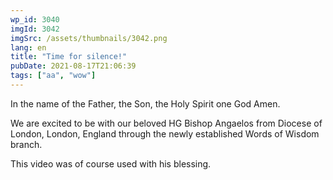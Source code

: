 ```yaml
---
wp_id: 3040
imgId: 3042
imgSrc: /assets/thumbnails/3042.png
lang: en
title: "Time for silence!"
pubDate: 2021-08-17T21:06:39
tags: ["aa", "wow"]
---
```

<!-- page: 6 -->

<p>In the name of the Father, the Son, the Holy Spirit one God Amen.</p>
<p>We are excited to be with our beloved HG Bishop Angaelos from Diocese of London, London, England through the newly established Words of Wisdom branch.</p>
<p>This video was of course used with his blessing.</p>
<p>&nbsp;</p>
